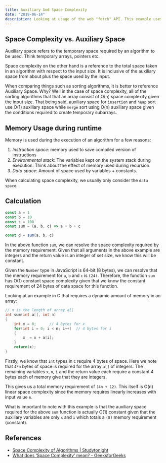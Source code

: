```yaml
---
title: Auxiliary And Space Complexity
date: "2019-06-14"
description: Looking at usage of the web "fetch" API. This example uses the node-fetch library for demonstration purposes.
---
```


<Ad />

## Space Complexity vs. Auxiliary Space

Auxiliary space refers to the temporary space required by an algorithm to be used. Think temporary arrays, pointers etc.

Space complexity on the other hand is a reference to the total space taken in an algorithm with respect to the input size. It is inclusive of the auxiliary space from about plus the space used by the input.

When comparing things such as sorting algorithms, it is better to reference Auxiliary Space. Why? Well in the case of space complexity, all of the sorting algorithms that that an array consist of O(n) space complexity given the input size. That being said, auxiliary space for `insertion` and `heap` sort use O(1) auxiliary space while `merge` sort using O(n) auxiliary space given the conditions required to create temporary subarrays.

<Ad />

## Memory Usage during runtime

Memory is used during the execution of an algorithm for a few reasons:

1. _Instruction space_: memory used to save compiled version of instructions
2. _Environmental stack_: The variables kept on the system stack during execution. Think about the effect of memory used during recursion.
3. _Data space_: Amount of space used by variables + constants.

When calculating space complexity, we usually only consider the `data space`.

<Ad />

## Calculation

```javascript
const a = 1
const b = 10
const c = 100
const sum = (a, b, c) => a + b + c

const d = sum(a, b, c)
```

In the above function `sum`, we can resolve the space complexity required by the memory requirement. Given that all arguments in the above example are integers and the return value is an integer of set size, we know this will be constant.

Given the `Number` type in JavaScript is 64-bit (8 bytes), we can resolve that the memory requirement for `a`, `b` and `c` is `(24)`. Therefore, the function `sum` has O(1) constant space complexity given that we know the constant requirement of 24 bytes of data space for this function.

Looking at an example in C that requires a dynamic amount of memory in an array:

```c
// n is the length of array a[]
int sum(int a[], int n)
{
	int x = 0;		// 4 bytes for x
	for(int i = 0; i < n; i++)	// 4 bytes for i
	{
	    x  = x + a[i];
	}
	return(x);
}
```

Firstly, we know that `int` types in `C` require 4 bytes of space. Here we note that `4*n` bytes of space is required for the array `a[]` of integers. The remaining variables `x`, `n`, `i` and the return value each require a constant 4 bytes each of memory give that they are integers.

This gives us a total memory requirement of `(4n + 12)`. This itself is O(n) linear space complexity since the memory requires linearly increases with input value `n`.

What is important to note with this example is that the auxiliary space required for the above `sum` function is actually O(1) constant given that the auxiliary variables are only `x` and `i` which totals a `(8)` memory requirement (constant).

<Ad />

## References

- [Space Complexity of Algorithms | Studytonight](https://www.studytonight.com/data-structures/space-complexity-of-algorithms)
- [What does ‘Space Complexity’ mean? - GeeksforGeeks](https://www.geeksforgeeks.org/g-fact-86/)
